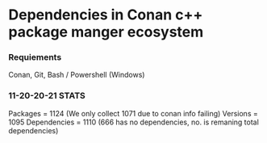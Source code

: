 # Dependencies in Conan c++ package manger ecosystem

### Requiements
Conan, Git, Bash / Powershell (Windows)

### 11-20-20-21 STATS
Packages = 1124 (We only collect 1071 due to conan info failing)
Versions = 1095
Dependencies = 1110 (666 has no dependencies, no. is remaning total dependencies)